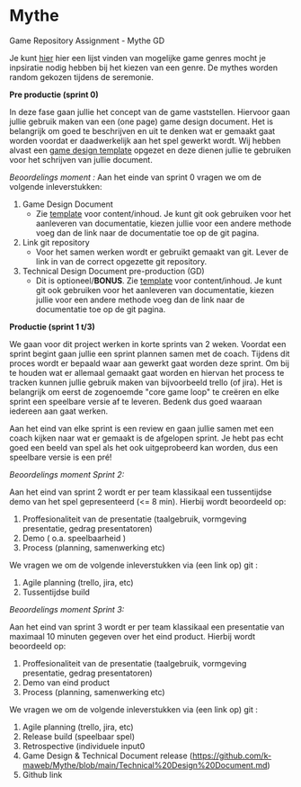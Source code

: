 # Mythe
Game Repository Assignment - Mythe GD

Je kunt [hier](https://github.com/k-maweb/Mythe/edit/main/README.md) hier een lijst vinden van mogelijke game genres mocht je inpsiratie nodig hebben bij het kiezen van een genre. De mythes worden random gekozen tijdens de seremonie.


**Pre productie (sprint 0)**

In deze fase gaan jullie het concept van de game vaststellen. Hiervoor gaan jullie gebruik maken van een (one page) game design document. Het is belangrijk om goed te beschrijven en uit te denken wat er gemaakt gaat worden voordat er daadwerkelijk aan het spel gewerkt wordt. Wij hebben alvast een [game design template](https://github.com/k-maweb/Mythe/blob/main/GameDesign%20Template.md) opgezet en deze dienen jullie te gebruiken voor het schrijven van jullie document. 

_Beoordelings moment :_
Aan het einde van sprint 0 vragen we om de volgende inleverstukken: 

1. Game Design Document
    - Zie [template](https://github.com/k-maweb/Mythe/blob/main/GameDesign%20Template.md) voor content/inhoud. Je kunt git ook gebruiken voor het aanleveren van documentatie, kiezen jullie voor een andere methode voeg dan de link naar de documentatie toe op de git pagina.
2. Link git repository
    - Voor het samen werken wordt er gebruikt gemaakt van git. Lever de link in van de correct opgezette git repository. 
3. Technical Design Document pre-production (GD)
    - Dit is optioneel/**BONUS**. Zie [template](https://github.com/k-maweb/Mythe/blob/main/Technical%20Design%20Document.md) voor content/inhoud. Je kunt git ook gebruiken voor het aanleveren van documentatie, kiezen jullie voor een andere methode voeg dan de link naar de documentatie toe op de git pagina.


**Productie (sprint 1 t/3)**
 
We gaan voor dit project werken in korte sprints van 2 weken. Voordat een sprint begint gaan jullie een sprint plannen samen met de coach. Tijdens dit proces wordt er bepaald waar aan gewerkt gaat worden deze sprint. Om bij te houden wat er allemaal gemaakt gaat worden en hiervan het process te tracken kunnen jullie gebruik maken van bijvoorbeeld trello (of jira).  Het is belangrijk om eerst de zogenoemde "core game loop" te creëren en elke sprint een speelbare versie af te leveren. Bedenk dus goed waaraan iedereen aan gaat werken. 

Aan het eind van elke sprint is een review en gaan jullie samen met een coach kijken naar wat er gemaakt is de afgelopen sprint. Je hebt pas echt goed een beeld van spel als het ook uitgeprobeerd kan worden, dus een speelbare versie is een pré! 

_Beoordelings moment Sprint 2:_

Aan het eind van sprint 2 wordt er per team klassikaal een tussentijdse demo van het spel gepresenteerd (<= 8 min). Hierbij wordt beoordeeld op:
1. Proffesionaliteit van de presentatie (taalgebruik, vormgeving presentatie, gedrag presentatoren)
2. Demo ( o.a. speelbaarheid )
3. Process (planning, samenwerking etc)

We vragen we om de volgende inleverstukken via (een link op) git : 
1. Agile planning (trello, jira, etc)
2. Tussentijdse build



_Beoordelings moment Sprint 3:_

Aan het eind van sprint 3 wordt er per team klassikaal een presentatie van maximaal 10 minuten gegeven over het eind product.
Hierbij wordt beoordeeld op:
1. Proffesionaliteit van de presentatie (taalgebruik, vormgeving presentatie, gedrag presentatoren)
2. Demo van eind product 
3. Process (planning, samenwerking etc)

We vragen we om de volgende inleverstukken via (een link op) git : 
1. Agile planning (trello, jira, etc)
2. Release build (speelbaar spel)
3. Retrospective (individuele input0
4. Game Design & Technical Document release (https://github.com/k-maweb/Mythe/blob/main/Technical%20Design%20Document.md)
6. Github link
